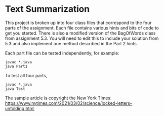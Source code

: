 # Text Summarization

This project is broken up into four class files that correspond to the four parts of the assignment.
Each file contains various hints and bits of code to get you started.  There is also a modified
version of the BagOfWords class from assignment 5.3.  You will need to edit this to include your
solution from 5.3 and also implement one method described in the Part 2 hints.

Each part file can be tested independently, for example:
```
javac *.java
java Part1
```

To test all four parts, 
```
javac *.java
java Test
```

The sample article is copyright the New York Times: https://www.nytimes.com/2021/03/02/science/locked-letters-unfolding.html

